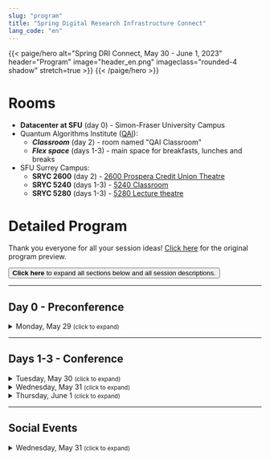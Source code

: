 ```yaml
---
slug: "program"
title: "Spring Digital Research Infrastructure Connect"
lang_code: "en"
---
```


{{< paige/hero
    alt="Spring DRI Connect, May 30 - June 1, 2023"
    header="Program"
    image="header_en.png"
    imageclass="rounded-4 shadow"
    stretch=true >}}
{{< /paige/hero >}}

# Rooms

* **Datacenter at SFU** (day 0) - Simon-Fraser University Campus
* Quantum Algorithms Institute ([QAI](/attend/#location)):
  * ***Classroom*** (day 2) - room named "QAI Classroom"
  * ***Flex space*** (days 1-3) -
    main space for breakfasts, lunches and breaks
* SFU Surrey Campus:
  * **SRYC 2600** (day 2) -
    [2600 Prospera Credit Union Theatre](https://its.surrey.sfu.ca/rooms/room2.php?rid=20)
  * **SRYC 5240** (days 1-3) -
    [5240 Classroom](https://its.surrey.sfu.ca/rooms/room2.php?rid=289)
  * **SRYC 5280** (days 1-3) -
    [5280 Lecture theatre](https://its.surrey.sfu.ca/rooms/room2.php?rid=292)

# Detailed Program

Thank you everyone for all your session ideas!
[Click here](https://docs.google.com/spreadsheets/d/1pn_7ZCkrT88eSiHsjBhwtkSd2PhZ8rfzviGw2Vi6Soo/edit)
for the original program preview.

<button class="btn text-primary" onclick="expandAll(this)">
  <strong>Click here</strong> to expand all sections below
  and all session descriptions.
</button>

<hr />

## Day 0 - Preconference

<details>
  <summary class="h3">Monday, May 29 <small class="text-muted">(click to expand)</small></summary>
  <div class="container">
    <div class="row">
      <div class="col-2 bg-primary text-white">Time</div>
      <div class="col-2 bg-primary text-white">Room</div>
      <div class="col bg-primary text-white">Description</div>
    </div>
    <div class="row">
      <div class="col-2">1:00 PM - 5:00 PM</div>
      <div class="col-2 text-center"><a href="#rooms">Datacenter at SFU</a></div>
      <div class="col">
        <details>
          <summary class="h4">Simon-Fraser University Datacenter Tour</summary>
          <p>
            This is a preconference in-person event
            for those who registered before May 17.
          </p>
          <ul>
            <li>Visits will be done in small groups</li>
            <li>More details will be published soon...</li>
          </ul>
        </details>
      </div>
    </div>
  </div>
</details>

<hr />

## Days 1-3 - Conference

<details>
  <summary class="h3">Tuesday, May 30 <small class="text-muted">(click to expand)</small></summary>
  <div class="container">
    <div class="row mt-2">
      <div class="col-2 bg-primary text-white">Time</div>
      <div class="col-2 bg-primary text-white">Room</div>
      <div class="col bg-primary text-white">
        Description (<a onclick="expand(this)">click here to expand all</a>)
      </div>
    </div>
    <div class="row my-3">
      <div class="col-2 text-center">8:00 AM<br />(60 min.)</div>
      <div class="col-2 text-center"><a href="#rooms">Flex space</a></div>
      <div class="col text-center"><h5>Breakfast &amp; Registration</h5></div>
    </div>
    <div class="row my-3">
      <div class="col-2 text-center">9:00 AM<br />(15 min.)</div>
      <div class="col-2 text-center"><a href="#rooms">SRYC 5280</a></div>
      <div class="col"><h4>Introduction and Land Acknowledgement</h4></div>
    </div>
    <div class="row my-3">
      <div class="col-2 text-center">9:15 AM<br />(15 min.)</div>
      <div class="col-2 text-center"><a href="#rooms">SRYC 5280</a></div>
      <div class="col"><h4>Welcome Address from George Ross</h4></div>
    </div>
    <div class="row my-3">
      <div class="col-2 text-center">9:30 AM<br />(45 min.)</div>
      <div class="col-2 text-center"><a href="#rooms">SRYC 5280</a></div>
      <div class="col">
        <details>
          <summary class="h4">Update of the Researcher Council Priorities</summary>
          <p>
            Keynote speaker: <strong>Dr. Randall Sobie</strong>,
            Chair, Alliance Researcher Council; University of Victoria
          </p>
          <p><small>
            In 2021 the Researcher Council provided a list of
            priorities in a number of critical areas that were
            used as input to the Strategic Plans of the Alliance.
          </small></p>
          <p><small>
            Recently, the Researcher Council has been
            reviewing the priorities and identifying gaps in our list.
          </small></p>
          <p><small>
            We are finalizing an addendum to our initial document
            that focuses specifically on cloud computing (both
            community and commercial clouds) that is based on the
            original input from the community, a cloud working group,
            a cloud survey working group and the output of the survey.
          </small></p>
          <p><small>
            We review the priorities and give the Researcher Council
            perspective on the implementation of our priorities and activities
            to provide input in other areas, such as research software.
          </small></p>
        </details>
      </div>
    </div>
    <div class="row my-3">
      <div class="col-2 text-center">10:15 AM<br />(30 min.)</div>
      <div class="col-2 text-center"><a href="#rooms">Flex space</a></div>
      <div class="col text-center"><h5>Coffee Break</h5></div>
    </div>
    <div class="row my-3">
      <div class="col-2 text-center">10:45 AM<br />(105 min.)</div>
      <div class="col-2 text-center"><a href="#rooms"><strong>SRYC 5240</strong></a></div>
      <div class="col">
        <details>
          <summary class="h4">RDM, RS and HPC Introduction and Integration Discovery Session</summary>
          <p>Cross-Pillar Session - Panel and Breakouts</p>
          <p><small>
            This is a facilitated participatory session.
            Subject matter experts for ARC HPC, ARC Cloud, Research Software
            and RDM will provide an overview of their respective ""pilllars"".
            The audience will then be placed in breakout groups with an
            assigned scribe and spokesperson, with the task of generating
            at least one idea for bridging or working between pillars.
          </small></p>
        </details>
      </div>
    </div>
    <div class="row my-3">
      <div class="col-2 text-center">12:30 PM<br />(60 min.)</div>
      <div class="col-2 text-center"><a href="#rooms">Flex space</a></div>
      <div class="col text-center"><h5>Lunch</h5></div>
    </div>
    <div class="row my-3">
      <div class="col-2 text-center">1:30 PM<br />(15 min.)</div>
      <div class="col-2 text-center"><a href="#rooms">SRYC 5280</a></div>
      <div class="col">
        <details>
          <summary class="h4">Cloud National Team Update</summary>
          <p>Speaker: <strong>Jeff Albert</strong></p>
        </details>
      </div>
    </div>
    <div class="row my-3">
      <div class="col-2 text-center">1:45 PM<br />(15 min.)</div>
      <div class="col-2 text-center"><a href="#rooms">SRYC 5280</a></div>
      <div class="col">
        <details>
          <summary class="h4">Globus National Team Update</summary>
          <p>Speaker: <strong>Sergiy Stepanenko</strong></p>
        </details>
      </div>
    </div>
    <div class="row my-3">
      <div class="col-2 text-center">2:00 PM<br />(15 min.)</div>
      <div class="col-2 text-center"><a href="#rooms">SRYC 5280</a></div>
      <div class="col">
        <details>
          <summary class="h4">Data Analytics National Team Update</summary>
          <p>Speaker: <strong>James Desjardins</strong></p>
        </details>
      </div>
    </div>
    <div class="row my-3">
      <div class="col-2 text-center">2:15 PM<br />(15 min.)</div>
      <div class="col-2 text-center"><a href="#rooms">SRYC 5280</a></div>
      <div class="col">
        <details>
          <summary class="h4">HSS National Team Update</summary>
          <p>Speaker: <strong>Megan Lobay</strong></p>
        </details>
      </div>
    </div>
    <div class="row my-3">
      <div class="col-2 text-center">2:30 PM<br />(15 min.)</div>
      <div class="col-2 text-center"><a href="#rooms">SRYC 5280</a></div>
      <div class="col">
        <details>
          <summary class="h4">NSC Update</summary>
          <p>Speaker: <strong>Masood Akhtar</strong></p>
        </details>
      </div>
    </div>
    <div class="row my-3">
      <div class="col-2 text-center">2:45 PM<br />(15 min.)</div>
      <div class="col-2 text-center"><a href="#rooms">SRYC 5280</a></div>
      <div class="col">
        <details>
          <summary class="h4">RDM National Training Expert Group Update</summary>
          <p>Speakers: <strong>Nick Rochlin</strong> and <strong>Jennifer Abel</strong></p>
        </details>
      </div>
    </div>
    <div class="row my-3">
      <div class="col-2 text-center">3:00 PM<br />(15 min.)</div>
      <div class="col-2 text-center"><a href="#rooms"><strong>SRYC 5240</strong></a></div>
      <div class="col text-center"><h5>Tea Break</h5></div>
    </div>
    <div class="row my-3">
      <div class="col-2 text-center">3:15 PM<br />(30 min.)</div>
      <div class="col-2 text-center"><a href="#rooms">SRYC 5280</a></div>
      <div class="col">
        <details>
          <summary class="h4">Introduction to Alliance RDM for the DRI Community</summary>
          <p>RDM Session presented by:</p>
          <ul>
            <li><strong>Neha Milan</strong>, FRDR Product Lead</li>
            <li><strong>Mark Goodwin</strong>, Product Lead, Discovery Services</li>
            <li><strong>Erin Clary</strong>, Curation Coordinator</li>
            <li><strong>Y.G. Rancourt</strong>, Preservation Coordinator</li>
            <li><strong>Lina Harper</strong>, Data Curation Officer (Borealis liaison)</li>
            <li><strong>Victoria Smith</strong>, Policy, Privacy, and Sensitive Data Coordinator</li>
            <li><strong>Shiloh Williams</strong>, Product Lead, Data Management Planning</li>
            <li><strong>Elizabeth Lartey</strong>, Research Intelligence and Assessment Coordinator</li>
          </ul>
          <p><small>
            A series of short talks outlining the Alliance RDM team
            and roles, the kinds of work done, and connections to DRI.
          </small></p>
        </details>
      </div>
    </div>
    <div class="row my-3">
      <div class="col-2 text-center">3:45 PM<br />(45 min.)</div>
      <div class="col-2 text-center"><a href="#rooms">SRYC 5280</a></div>
      <div class="col">
        <details>
          <summary class="h4">NSC Presents: Security, Software, and the Supply Chain</summary>
          <p>Speaker: <strong>Robbie MacGregor</strong></p>
          <p><small>
            Are our users' apps spying on them?
            Have the dev's keys been compromised?
            Is this package malware?
            TikTok bans and unfiltered hot takes have recently reignited
            debates about how to assert software security and guard against
            supply chain attacks. National Security Council members unpack
            some current issues, prepare you to field tough questions from
            your managers, and offer some concrete advice about what can
            be done in a distributed, federated environment.
          </small></p>
        </details>
      </div>
    </div>
    <div class="row my-3">
      <div class="col-2 text-center">4:30 PM<br />(15 min.)</div>
      <div class="col-2 text-center"><a href="#rooms">SRYC 5280</a></div>
      <div class="col">
        <details>
          <summary class="h4">DRI Reporting</summary>
          <p>Speaker: <strong>Mark Hahn</strong></p>
          <p><small>
            We often produce reports, and sometimes do investigations
            whose results could be preserved. Back in the day, many
            academic departments would regularly publish "tech reports"
            - centrally promulgated, but open to a wide range of content.
            These didn't replace normal journals, and
            usually weren't a place to publish theses.
            But maybe when a research group releases some new
            software, it might take the form of a tech report.
            Perhaps an annual state-of-the-department report.
            Studies or surveys that don't necessarily
            fit the academic stance of normal journals.
            I think we could do this as well.
          </small></p>
        </details>
      </div>
    </div>
    <div class="row my-3">
      <div class="col-2 text-center">4:45 PM<br />(15 min.)</div>
      <div class="col-2 text-center"><a href="#rooms">SRYC 5280</a></div>
      <div class="col">
        <details>
          <summary class="h4">Serverless platforms: State of the Art</summary>
          <p>Speaker: <strong>Mohamed Elsakhawy</strong></p>
          <p><small>
            The talk presents a brief introduction to serveless computing and
            the current state of the art of opensource serverless platforms.
          </small></p>
        </details>
      </div>
    </div>
  </div>  <!-- Container as a table -->
</details>

<details>
  <summary class="h3">Wednesday, May 31 <small class="text-muted">(click to expand)</small></summary>
  <div class="container">
    <div class="row mt-2">
      <div class="col-2 bg-primary text-white">Time</div>
      <div class="col-2 bg-primary text-white">Room</div>
      <div class="col bg-primary text-white">
        Description (<a onclick="expand(this)">click here to expand all</a>)
      </div>
    </div>
    <div class="row my-3">
      <div class="col-2 text-center">8:00 AM<br />(60 min.)</div>
      <div class="col-2 text-center"><a href="#rooms">Flex space</a></div>
      <div class="col text-center"><h5>Breakfast &amp; Registration</h5></div>
    </div>
    <div class="row my-3">
      <div class="col-2 text-center">9:00 AM<br />(60 min.)</div>
      <div class="col-2 text-center"><a href="#rooms">SRYC 5240</a></div>
      <div class="col">
        <details>
          <summary class="h4">What’s Digital About the Humanities?</summary>
          <p>
            Keynote speaker: <strong>Dr. Laura Estill</strong>
            (Virtually delivered)
          </p>
          <p><small>
            Even the most staid humanities researchers use
            digital resources - and the array of digital tools
            that humanists use to undertake research is as varied
            as the wide-range of humanities inquiry itself.
            In this talk, I offer some examples of how humanities research
            is necessarily digital today, drawing on my area of study,
            Shakespeare.
            I’ll discuss digital editions and digital projects
            about Shakespeare, showing how they affect the kinds
            of research questions we are able to ask.
            I’ll conclude by introducing a small digital project I co-edit
            - DEx: A Database of Dramatic Extracts - to show how a single
            digital project can address multiple research problems.
            Ultimately, scholarship that relies only on analog sources
            will be necessarily incomplete and inaccurate.
            Digital is not just how we undertake the most basic research today;
            it’s how we do better research altogether.
          </small></p>
        </details>
      </div>
    </div>
    <div class="row my-3">
      <div class="col-2 text-center">10:00 AM<br />(30 min.)</div>
      <div class="col-2 text-center"><a href="#rooms">Flex space</a></div>
      <div class="col text-center"><h5>Coffee Break</h5></div>
    </div>
    <div class="row my-3">
      <div class="col-2 text-center">10:30 AM<br />(45 min.)</div>
      <div class="col-2 text-center"><a href="#rooms">SRYC 5240</a></div>
      <div class="col">
        <details>
          <summary class="h4">Explorations in Cloud</summary>
          <p>Speakers:
            <strong>Ken Bigelow</strong>,
            <strong>Jacob Boschee</strong>,
            <strong>Ryan McRonald</strong> and
            <strong>Jeff Albert</strong>
          </p>
          <p><small>
            Overview of the cloud technology landscape, plus a dive into
            commerical and community cloud pilots being run at UVic and UBC.
          </small></p>
        </details>
      </div>
    </div>
    <div class="row my-3">
      <div class="col-2 text-center">11:15 AM<br />(30 min.)</div>
      <div class="col-2 text-center"><a href="#rooms">SRYC 5240</a></div>
      <div class="col">
        <details>
          <summary class="h4">The Tri-Agency Research Data Management (RDM) Policy, two years in</summary>
          <p>Speakers:
            <strong>Alexander Thistlewood</strong>,
            <strong>Dominique Roche</strong> and
            <strong>Melanie McNeil</strong>
          </p>
          <p><small>
            In this presentation, representatives of the agencies
            will provide an update on each of the three pillars
            of the Tri-Agency Research Data Management (RDM) Policy --
            1) institutional strategies;
            2) data management plans;
            3) data deposit.
            While this policy focuses on RDM,
            this session will be of interest to a broad audience.
          </small></p>
        </details>
      </div>
    </div>
    <div class="row my-3">
      <div class="col-2 text-center">11:45 AM<br />(30 min.)</div>
      <div class="col-2 text-center"><a href="#rooms">SRYC 5240</a></div>
      <div class="col">
        <details>
          <summary class="h4">From GenAP to the UseGalaxy.ca initiative</summary>
          <p>Speaker: <strong>Carol Gauthier</strong></p>
          <p><small>
            This presentation will introduce the UseGalaxy.ca initiative
            that will succeed and gradually replace GenAP.ca.
            GenAP is a platform that has been in operation since 2015
            and has helped hundreds of Canadian researchers and
            students from the Medicine and Life sciences communities.
            It has been supported over the years in various
            ways by Calcul Québec, Calcul Canada (Alliance),
            Genome Canada, Canarie and the CFI (Cyberinfrastructures).
          </small></p>
        </details>
      </div>
    </div>
    <div class="row my-3">
      <div class="col-2 text-center">12:15 PM<br />(60 min.)</div>
      <div class="col-2 text-center"><a href="#rooms">Flex space</a></div>
      <div class="col text-center"><h5>Lunch</h5></div>
    </div>
    <div class="row my-3">
      <div class="col-2 text-center">1:15 PM<br />(180 min.)</div>
      <div class="col-2 text-center"><a href="#rooms"><strong>Classroom</strong></a></div>
      <div class="col">
        <details>
          <summary class="h4">Introduction to OpenSearch Workshop</summary>
          <p>Important notes:</p>
          <ul>
            <li>This is an in-person session, in English only;</li>
            <li>Participants must bring their own laptop;</li>
            <li>Attendance is limited.</li>
          </ul>
          <p>
            Due to limited availability,
            <a href="https://docs.google.com/spreadsheets/d/1didmfwyFCCwQY2Q4BLHAhr1PwNjP2uqLtA-gqs57vS8">
              <strong>please only sign up</strong></a>
            if you are certain you will attend.</p>
        </details>
      </div>
    </div>
    <div class="row my-3">
      <div class="col-2 text-center">1:15 PM<br />(60 min.)</div>
      <div class="col-2 text-center"><a href="#rooms">SRYC 5240</a></div>
      <div class="col">
        <details>
          <summary class="h4">RDM Network of Experts</summary>
          <p>Expert Group Lightning Talks hosted by Chairs</p>
          <p><small>
            The Alliance RDM Network of Experts (NoE) is a Canada-wide
            collaboration of RDM and RDM-aligned professionals that
            continues to play an integral role in the Canadian RDM ecosystem.
            This session includes updates from a selection of
            NoE Expert Group Chairs:
            Research Intelligence EG;
            Data Management Planning EG;
            Discovery & Metadata EG;
            Curation EG;
            National Training EG.
          </small></p>
        </details>
      </div>
    </div>
    <div class="row my-3">
      <div class="col-2 text-center">2:15 PM<br />(15 min.)</div>
      <div class="col-2 text-center"><a href="#rooms">SRYC 5240</a></div>
      <div class="col">
        <details>
          <summary class="h4">The Research Data Alliance (RDA): Enriching RDM in Canada, the Americas, and Globally</summary>
          <p>Speaker: <strong>Mark Leggott</strong></p>
          <p><small>
            The RDA celebrated their 10th anniversary in
            March of this year, and by all metrics this
            global RDM community has been a great success.
            This session will highlight opportunities to enrich
            the RDM landscape in Canada by getting involved with RDA in Canada,
            RDA of the Americas, and RDA International, as well as how
            RDA is intersecting with ARC and Research Software communities.
            The session would be of interest to a broad audience.
          </small></p>
        </details>
      </div>
    </div>
    <div class="row my-3">
      <div class="col-2 text-center">2:30 PM<br />(15 min.)</div>
      <div class="col-2 text-center"><a href="#rooms">SRYC 5240</a></div>
      <div class="col">
        <details>
          <summary class="h4">The Impact of Canadian DRI</summary>
          <p>Speaker: <strong>Mark Leggott</strong></p>
          <p><small>
            The Alliance and other DRI funders are interested
            in the question of the impact of their investments,
            but this can be a very challenging issue to get good data on.
            A recent and diverse group called the Analysis of Canadian Research
            Publications WG has been formed to determine how we can use
            research publications and other outputs to understand DRI impacts.
            The session will describe the multistakeholder community
            that is involved, the approaches (including the use of AI),
            and the questions that are being asked to drive the discussion.
            The session would be of interest to a broad audience.
          </small></p>
        </details>
      </div>
    </div>
    <div class="row my-3">
      <div class="col-2 text-center">2:45 PM<br />(30 min.)</div>
      <div class="col-2 text-center"><a href="#rooms">Flex space</a></div>
      <div class="col text-center"><h5>Tea Break</h5></div>
    </div>
    <div class="row my-3">
      <div class="col-2 text-center">3:15 PM<br />(30 min.)</div>
      <div class="col-2 text-center"><a href="#rooms">SRYC 5240</a></div>
      <div class="col">
        <details>
          <summary class="h4">Alliance Data Champions Pilot Project</summary>
          <p>Speakers: <strong>Jen Pecoskie</strong> and <strong>Nick Rochlin</strong></p>
          <p><small>
            This session provides an overview of the Alliance Data Champions
            Pilot project, which provided funding to 18 groups across Canada
            to help them lead the culture shift towards good RDM practices.
            The talk will include the purpose of the pilot, highlights
            of specific projects and initiatives, as well as next steps.
          </small></p>
        </details>
      </div>
    </div>
    <div class="row my-3">
      <div class="col-2 text-center">3:45 PM<br />(30 min.)</div>
      <div class="col-2 text-center"><a href="#rooms">SRYC 5240</a></div>
      <div class="col">
        <details>
          <summary class="h4">McMaster’s Digital Research Commons Pilot: Building a more connected, capable, and researcher-focused approach to digital research support</summary>
          <p>Speakers: <strong>Isaac Pratt</strong> and <strong>Angela Di Nello</strong></p>
          <p><small>
            The Digital Research Commons Pilot (DRCP) is a new joint
            three-year initiative at McMaster by the library,
            the research office, and university IT.
            It aspires to improve access to digital systems, services,
            software, and training for researchers across the institution
            using a more connected and researcher-focused approach.
            The DRCP aims to build into and around existing digital support
            for researchers so that researchers can easily find
            and use the services, systems, training,
            and resources they need to succeed in their research;
            and service providers and support units can collaborate
            to identify support gaps and develop complementary
            and shared services that meet diverse needs across campus.
          </small></p>
        </details>
      </div>
    </div>
    <div class="row my-3">
      <div class="col-2 text-center">4:15 PM<br />(60 min.)</div>
      <div class="col-2 text-center">TBC</div>
      <div class="col">
        <details>
          <summary class="h4">Vendor-Presented Comedy Special Speaker</summary>
          <p>Speaker: <strong>Patrick Maliha</strong> (In-person Only)</p>
        </details>
      </div>
    </div>
  </div>  <!-- Container as a table -->
</details>

<details>
  <summary class="h3">Thursday, June 1 <small class="text-muted">(click to expand)</small></summary>
  <div class="container">
    <div class="row mt-2">
      <div class="col-2 bg-primary text-white">Time</div>
      <div class="col-2 bg-primary text-white">Room</div>
      <div class="col bg-primary text-white">
        Description (<a onclick="expand(this)">click here to expand all</a>)
      </div>
    </div>
    <div class="row my-3">
      <div class="col-2 text-center">8:00 AM<br />(60 min.)</div>
      <div class="col-2 text-center"><a href="#rooms">Flex space</a></div>
      <div class="col text-center"><h5>Breakfast &amp; Registration</h5></div>
    </div>
    <div class="row my-3">
      <div class="col-2 text-center">9:00 AM<br />(60 min.)</div>
      <div class="col-2 text-center"><a href="#rooms">SRYC 5280</a></div>
      <div class="col">
        <details>
          <summary class="h4">Understanding your community's view on the current status of DRI support</summary>
          <p>
            Keynote speaker: <strong>Patrick Schmitz</strong>
            (Virtually delivered)
          </p>
          <p><small>
            Across science, engineering, social sciences, and the
            humanities, every university depends upon research
            computing and data (RCD) professionals and infrastructure.
            The rapid evolution and diversification of RCD infrastructure,
            services, and support poses significant challenges to academic
            institutions as they try to effectively assess and plan for
            the growing needs of researchers. Many institutions would also
            like to assess their capabilities in comparison to peers.
            This talk will describe our experience with the Research Computing
            and Data Capabilities Model, an assessment tool developed by
            the Campus Research Computing Consortium (CaRCC) with support
            from the RCD Nexus, an NSF CI Center of Excellence Pilot.
            The model allows an organization to self-evaluate across a range
            of RCD services, and provides structured input to guide strategic
            planning, leveraging a defined and shared community vocabulary
            and enabling benchmarking relative to peer institutions.
            We’ll share our most recent findings from the Community Dataset
            which aggregates contributed assessment data to provide
            insights into the current state of support for RCD across
            the community, and describe how sub-communities and cohorts
            are using the model and the data to explore shared gaps
            and challenges as a basis for collaboration on shared
            solutions and strategies to advance RCD support.
          </small></p>
          <p><small>
            <strong>Biography:</strong> Patrick Schmitz
            is Founder and Principal Consultant at
            <a href="https://sempercogito.com/">Semper Cogito</a>,
            providing strategic technology consulting in academic Research IT.
            Schmitz is an active contributor to a number
            of CaRCC working groups, co-chairs the
            <a href="https://carcc.org/rcdcm/">Research Computing and Data Capabilities Model</a>
            and <a href="https://carcc.org/career-arcs/">RCD Career Arcs</a>
            working groups, and is co-PI for the
            <a href="https://rcd-nexus.org/">RCD Nexus</a>,
            an NSF CI Center of Excellence Pilot.
            Prior to this, he spent 12 years at UC Berkeley as Associate
            Director of Research IT for Architecture and Strategy,
            providing IT strategy and solutions in support of campus
            research; and Director of Berkeley Research Computing.
            In addition to his experience in academia, he was a
            researcher at Microsoft Research, Yahoo! Research, and CWI
            in Amsterdam, and co-founded a series of tech startups.
          </small></p>
        </details>
      </div>
    </div>
    <div class="row my-3">
      <div class="col-2 text-center">10:00 AM<br />(30 min.)</div>
      <div class="col-2 text-center"><a href="#rooms">Flex space</a></div>
      <div class="col text-center"><h5>Coffee Break</h5></div>
    </div>
    <div class="row my-3">
      <div class="col-2 text-center">10:30 AM<br />(30 min.)</div>
      <div class="col-2 text-center"><a href="#rooms">SRYC 5280</a></div>
      <div class="col">
        <details>
          <summary class="h4">Latest Trends in GPU hardware</summary>
          <p>Speakers: <strong>Pawel Pomorski</strong> &amp; Friends</p>
          <p><small>
            We are about to have a system refresh,
            with hardware likely being purchased in early 2024.
            This session would discuss the latest trends in GPU hardware,
            with particular focus on what will be available for purchase
            in that time frame.
          </small></p>
        </details>
      </div>
    </div>
    <div class="row my-3">
      <div class="col-2 text-center">10:30 AM<br />(15 min.)</div>
      <div class="col-2 text-center"><a href="#rooms"><strong>SRYC 5240</strong></a></div>
      <div class="col">
        <details>
          <summary class="h4">ACENET Training: A collaborative success</summary>
          <p>Speakers: <strong>Grace Fishbein</strong> and <strong>Ross Dickson</strong></p>
          <p><small>
            Join us for this brief review of ACENET's training
            journey as we’ve tried to solve some common challenges.
            Our small, but geographically dispersed Atlantic Canadian
            research community, training needs across many disciplines,
            and a small team of research consultants to respond to
            those needs combine to create a challenging environment,
            particularly when faced with growing demand.
            Over the past number of years, we’ve strategically
            found some ways to address these challenges,
            and the results have been dramatic.
          </small></p>
        </details>
      </div>
    </div>
    <div class="row my-3">
      <div class="col-2 text-center">10:45 AM<br />(15 min.)</div>
      <div class="col-2 text-center"><a href="#rooms"><strong>SRYC 5240</strong></a></div>
      <div class="col">
        <details>
          <summary class="h4">The instruments for advanced research computing are here, but are researchers ready?</summary>
          <p>Speaker: <strong>Marie-Hélène Burle</strong></p>
          <p><small>
            The current times are exciting: we are witnessing a
            growth of computing power while the open source
            community is vigorously building impressive machine
            learning and scientific programming tools.
          </small></p>
          <p><small>
            This boom of hardware and software assets
            cannot however translate into research if graduate
            students aren't able to take advantage of it.
            Curricula often lack training pertinent
            to the use of such resources.
            Worse yet, in many fields faculties and PIs
            don't have the necessary background to help
            their students with high-performance programming.
            The training team at Simon Fraser University
            Research Computing Group aims to fill this gap
            in the West on behalf of the Alliance and
            all Western Canadian universities.
          </small></p>
          <p><small>
            This talk will present an overview of the training we provide,
            from introductory skill sets for researchers new to ARC
            and HPC to advanced topics in parallel programming.
          </small></p>
        </details>
      </div>
    </div>
    <div class="row my-3">
      <div class="col-2 text-center">11:00 AM<br />(45 min.)</div>
      <div class="col-2 text-center"><a href="#rooms">SRYC 5280</a></div>
      <div class="col">
        <details>
          <summary class="h4">Introduction to C++ Parallel Algorithms</summary>
          <p>Speaker: <strong>Paul Preney</strong></p>
          <p><small>
            This short, approximately 30 minute + 15 minutes for questions,
            staff-to-staff presentation will present how one can easily
            write efficient multithreaded C++ code using C++ parallel
            algorithms (including with multidimensional arrays) and
            exploit the use of such on CPU cores and on NVIDIA GPUs.
          </small></p>
          <p><small>
            As this is a short presentation, should one wish to learn more
            in the near future consider interacting with the presenter
            directly (e.g., Slack or email), requesting the presentation
            slides and code, and/or attending the Compute Ontario 2023
            Summer School course "Modern C++ Parallel Programming".
            The accelerators working group (#accelerators-discuss
            in Slack) may also host some presentations on this
            and other items in the fall of 2023 as well.
          </small></p>
        </details>
      </div>
    </div>
    <div class="row my-3">
      <div class="col-2 text-center">11:00 AM<br />(45 min.)</div>
      <div class="col-2 text-center"><a href="#rooms"><strong>SRYC 5240</strong></a></div>
      <div class="col">
        <details>
          <summary class="h4">Access Limited Data Discovery Working Group</summary>
          <p>Speaker: <strong>Kevin Read</strong></p>
          <p><small>
            The ability to find and access restricted data for
            research remains a challenge for researchers,
            and is especially true in a Canadian context.
            To address the low adoption of metadata standards,
            a national team of data discovery and sharing experts
            reviewed and extracted metadata elements from each
            restricted health data source to identify commonalities
            in how they describe their data for discovery, and what
            information they require if a data access request is made.
          </small></p>
          <p><small>
            This session will share the evaluation result, recommend
            strategies for the future adoption and harmonization of metadata
            for restricted data in Canada, and engage attendees in a
            discussion of how to best address this issue on a national scale.
          </small></p>
        </details>
      </div>
    </div>
    <div class="row my-3">
      <div class="col-2 text-center">11:45 AM<br />(45 min.)</div>
      <div class="col-2 text-center"><a href="#rooms">SRYC 5280</a></div>
      <div class="col">
        <details>
          <summary class="h4">Vault and SSH with short lived certs</summary>
          <p>Speaker: <strong>Joseph Chen</strong></p>
          <p><small>
            More details soon...
          </small></p>
        </details>
      </div>
    </div>
    <div class="row my-3">
      <div class="col-2 text-center">11:45 AM<br />(15 min.)</div>
      <div class="col-2 text-center"><a href="#rooms"><strong>SRYC 5240</strong></a></div>
      <div class="col">
        <details>
          <summary class="h4">Next Steps - Learning from a community-led survey of Canadian Dataverse administrators</summary>
          <p>Speakers:
            <strong>Danica Evering</strong> (McMaster University) and
            <strong>Lina Marie Harper</strong> (Digital Research Alliance of Canada)</strong>
          </p>
          <p><small>
            This presentation will discuss the survey of Canadian Dataverse
            administrators, including what was learned about institutional
            context, demographics, service models and collection policies,
            experiences using the Dataverse software, and perceptions of
            the emerging national community of Dataverse administrators.
            Presenters will engage our DRI colleagues in
            discussion and for potential collaborations.
          </small></p>
        </details>
      </div>
    </div>
    <div class="row my-3">
      <div class="col-2 text-center">12:00 PM<br />(30 min.)</div>
      <div class="col-2 text-center"><a href="#rooms"><strong>SRYC 5240</strong></a></div>
      <div class="col">
        <details>
          <summary class="h4">PaaS: Collecting puzzle pieces</summary>
          <p>Speakers:
            <strong>Aurélien Perronneau</strong>,
            <strong>Drew Leske</strong>,
            <strong>Erming Pei</strong>,
            <strong>Félix-Antoine Fortin</strong>,
            <strong>Jeff Albert</strong> and
            <strong>Lydia Vermeyden</strong>
          </p>
          <p><small>
            This series of lightning talks showcases several
            Platform as a Service (PaaS) projects "Puzzle pieces"
            currently underway in the Alliance ecosystem.
            Some of them are side projects or pilots, but each has something
            unique to bring to the discussion of the larger vision of PaaS.
          </small></p>
        </details>
      </div>
    </div>
    <div class="row my-3">
      <div class="col-2 text-center">12:30 PM<br />(60 min.)</div>
      <div class="col-2 text-center"><a href="#rooms">Flex space</a></div>
      <div class="col text-center"><h5>Lunch</h5></div>
    </div>
    <div class="row my-3">
      <div class="col-2 text-center">1:30 PM<br />(60 min.)</div>
      <div class="col-2 text-center"><a href="#rooms">SRYC 5280</a></div>
      <div class="col">
        <details>
          <summary class="h4">Inclusion, Diversity, Equity & Accessibility Actionable Ideas Session</summary>
          <p>This is a panel session.</p>
        </details>
      </div>
    </div>
    <div class="row my-3">
      <div class="col-2 text-center">2:30 PM<br />(30 min.)</div>
      <div class="col-2 text-center"><a href="#rooms">SRYC 5280</a></div>
      <div class="col">
        <details>
          <summary class="h4">Closing Remarks</summary>
          <p>Spring DRI Connect is done at 3:00 PM</p>
        </details>
      </div>
    </div>
  </div>  <!-- Container as a table -->
</details>

<hr />

## Social Events

<details>
  <summary class="h3">Wednesday, May 31 <small class="text-muted">(click to expand)</small></summary>
  <div class="container">
    <div class="row mt-2">
      <div class="col-2 bg-primary text-white">Time</div>
      <div class="col-2 bg-primary text-white">Location</div>
      <div class="col bg-primary text-white">Description</div>
    </div>
    <div class="row my-3">
      <div class="col-2 text-center">6:00 PM - 9:00 PM</div>
      <div class="col-2 text-center">Civic Hotel</div>
      <div class="col">
        <h4>Team Dinner</h4>
        <p>More details soon...</p>
      </div>
    </div>
  </div>  <!-- Container as a table -->
</details>

<script>
  function expandAll(text_button) {
    let all_details = document.getElementsByTagName("details");
    for (let details of all_details) {
      details.setAttribute("open", "")
    }
    text_button.onclick = function() { collapseAll(text_button); }
  }
  function collapseAll(text_button) {
    let all_details = document.getElementsByTagName("details");
    for (let details of all_details) {
      details.removeAttribute("open")
    }
    text_button.onclick = function() { expandAll(text_button); }
  }
  function expand(header) {
    let all_details = header.parentNode.parentNode.parentNode.getElementsByTagName("details")
    for (let details of all_details) {
      details.setAttribute("open", "")
    }
    header.text = "click here to close all"
    header.onclick = function() { collapse(header); }
  }
  function collapse(header) {
    let all_details = header.parentNode.parentNode.parentNode.getElementsByTagName("details")
    for (let details of all_details) {
      details.removeAttribute("open")
    }
    header.text = "click here to expand all"
    header.onclick = function() { expand(header); }
  }
</script>

